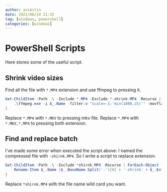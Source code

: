 ```yaml
---
author: avimitin
date: 2021/06/24 21:32
tag: [windows, powershell]
categories: [windows]
---
```

# PowerShell Scripts

Here stores some of the useful script.

## Shrink video sizes

Find all the file with `*.MP4` extension and use ffmpeg to pressing it.

```powershell
Get-ChildItem -Path .\ -Include *.MP4 -Exclude *-shrink.MP4 -Recurse | ForEach-Object {
	.\ffmpeg.exe -i $_.Name -filter:v "scale=-1:'min(1080,ih)'" -movflags +faststart -crf 24 -preset faster -c:v libx265 -pix_fmt yuv420p -flags  +loop -x265-params "bframes=10:ref=5" -deblock 0:0 -map "0:v:0" -map "0:a:0" -c:a libfdk_aac -vbr 5 ($_.BaseName + "-shrink.mp4")
}
```

Replace `*.MP4` with `*.MKV` to pressing mkv file. Replace `*.MP4` with `*.MKV,*.MP4`
to pressing both extension.

## Find and replace batch

I've made some error when executed the script above: I named the compressed file 
with `-shirnk.MP4`. So I write a script to replace extension.

```powershell
Get-ChildItem -Path .\ -Include *shirnk.MP4 -Recurse | ForEach-Object {
	Rename-Item $_.Name ($_.BaseName.Split('-')[0] + '-shrink' + $_.Extension)
}
```

Replace `*shirnk.MP4` with the file name wild card you want.

